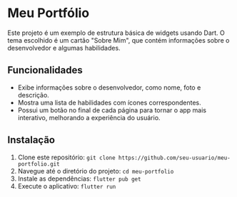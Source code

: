 # Meu Portfólio

Este projeto é um exemplo de estrutura básica de widgets usando Dart. O tema escolhido é um cartão "Sobre Mim", que contém informações sobre o desenvolvedor e algumas habilidades.

## Funcionalidades

- Exibe informações sobre o desenvolvedor, como nome, foto e descrição.
- Mostra uma lista de habilidades com ícones correspondentes.
- Possui um botão no final de cada página para tornar o app mais interativo, melhorando a experiência do usuário.

## Instalação

1. Clone este repositório: `git clone https://github.com/seu-usuario/meu-portfolio.git`
2. Navegue até o diretório do projeto: `cd meu-portfolio`
3. Instale as dependências: `flutter pub get`
4. Execute o aplicativo: `flutter run`
